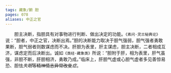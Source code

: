 ```yaml
---
tags: 藏象/腑 胆
pages: 078
aliases: 中正之官
---
```

&emsp;&emsp;胆主决断，指胆具有对事物进行判断、做出决定的功能。`《素问·灵兰秘典论》`说：“胆者，中正之官，决断出焉。”胆的决断能力取决于胆气强弱，胆气强者勇敢果断，胆气弱者则数谋虑而不决。肝胆为表里，肝主谋虑，胆主决断，二者相成互济，谋虑定而后决断出。诚如`《类经·藏象类》`所说：“胆附于肝，相为表里，肝气虽强，非胆不断，肝胆相济，勇敢乃成。”临床上，肝胆气虚或心胆气虚者多见善惊易恐、胆怯<dfn>失眠</dfn>等~~精神情志异常改变~~<dfn>症</dfn>。
